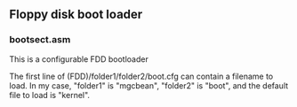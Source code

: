 Floppy disk boot loader
-----------------------

### bootsect.asm

This is a configurable FDD bootloader

The first line of (FDD)/folder1/folder2/boot.cfg can contain a filename to load.
In my case, "folder1" is "mgcbean", "folder2" is "boot", and the default file to load is "kernel".